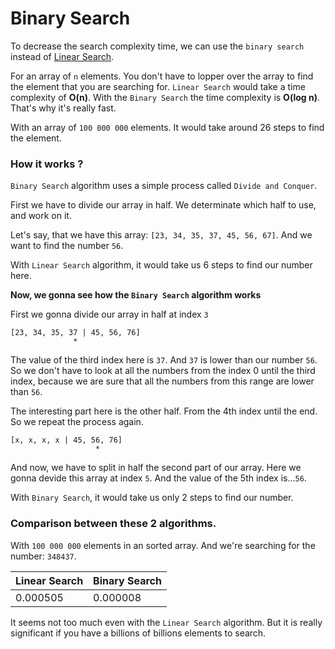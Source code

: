 # Binary Search

To decrease the search complexity time, we can use the `binary search` instead of [Linear Search](https://github.com/03t02/C_algorithms/tree/master/Linear%20Search).

For an array of `n` elements. You don't have to lopper over the array to find the element that you are searching for. `Linear Search` would take a time complexity of **O(n)**.
With the `Binary Search` the time complexity is **O(log n)**. That's why it's really fast.

With an array of `100 000 000` elements. It would take around 26 steps to find the element.

### How it works ?
`Binary Search` algorithm uses a simple process called `Divide and Conquer`.

First we have to divide our array in half. We determinate which half to use, and work on it.

Let's say, that we have this array: `[23, 34, 35, 37, 45, 56, 67]`. And we want to find the number `56`.

With `Linear Search` algorithm, it would take us 6 steps to find our number here.

**Now, we gonna see how the `Binary Search` algorithm works**

First we gonna divide our array in half at index `3`

```
[23, 34, 35, 37 | 45, 56, 76]
              *
```

The value of the third index here is `37`. And `37` is lower than our number `56`. So we don't have to look at all the numbers from the index 0 until the third index, because we are sure that all the numbers from this range are lower than `56`.

The interesting part here is the other half. From the 4th index until the end. So we repeat the process again.

```
[x, x, x, x | 45, 56, 76]
                   *
```

And now, we have to split in half the second part of our array. Here we gonna devide this array at index `5`. And the value of the 5th index is...`56`.

With `Binary Search`, it would take us only 2 steps to find our number.


### Comparison between these 2 algorithms.

With `100 000 000` elements in an sorted array. And we're searching for the number: `348437`.

| Linear Search| Binary Search|
|--------------|--------------|
| 0.000505     | 0.000008     |

It seems not too much even with the `Linear Search` algorithm. But it is really significant if you have a billions of billions elements to search.
